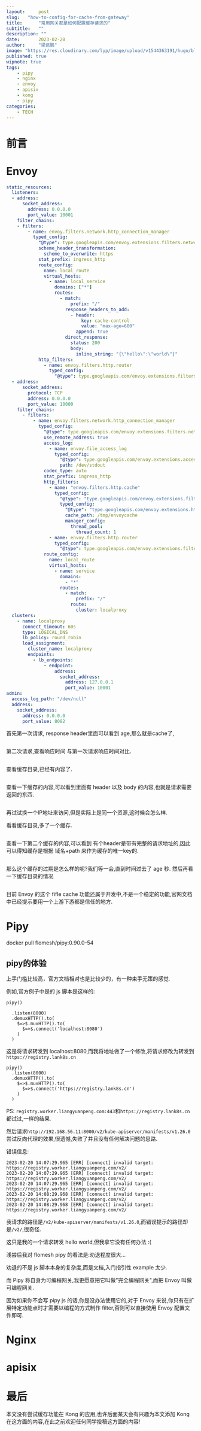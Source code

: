 ```yaml
---
layout:     post 
slug:   "how-to-config-for-cache-from-gateway"
title:      "常用网关都是如何配置缓存请求的"
subtitle:   ""
description: ""
date:       2023-02-20
author:     "梁远鹏"
image: "https://res.cloudinary.com/lyp/image/upload/v1544363191/hugo/blog.github.io/743a4e9227e1f14cb24a1eb6db29e183.jpg"
published: true
wipnote: true
tags:
    - pipy
    - nginx
    - envoy
    - apisix
    - kong
    - pipy
categories: 
    - TECH
---
```


# 前言 

# Envoy

```yaml
static_resources:
  listeners:
  - address:
      socket_address:
        address: 0.0.0.0
        port_value: 10001
    filter_chains:
    - filters:
        - name: envoy.filters.network.http_connection_manager
          typed_config:
            "@type": type.googleapis.com/envoy.extensions.filters.network.http_connection_manager.v3.HttpConnectionManager
            scheme_header_transformation:
              scheme_to_overwrite: https
            stat_prefix: ingress_http
            route_config:
              name: local_route
              virtual_hosts:
                - name: local_service
                  domains: ["*"]
                  routes:
                    - match:
                        prefix: "/"
                      response_headers_to_add:
                        - header:
                            key: cache-control
                            value: "max-age=600"
                          append: true
                      direct_response:
                        status: 200
                        body:
                          inline_string: "{\"hello\":\"world\"}"
            http_filters:
              - name: envoy.filters.http.router
                typed_config:
                  "@type": type.googleapis.com/envoy.extensions.filters.http.router.v3.Router
  - address:
      socket_address:
        protocol: TCP
        address: 0.0.0.0
        port_value: 10000
    filter_chains:
      - filters:
          - name: envoy.filters.network.http_connection_manager
            typed_config:
              "@type": type.googleapis.com/envoy.extensions.filters.network.http_connection_manager.v3.HttpConnectionManager
              use_remote_address: true
              access_log:
                - name: envoy.file_access_log
                  typed_config:
                    "@type": type.googleapis.com/envoy.extensions.access_loggers.file.v3.FileAccessLog
                    path: /dev/stdout
              codec_type: auto
              stat_prefix: ingress_http
              http_filters:
                - name: "envoy.filters.http.cache"
                  typed_config:
                    "@type": "type.googleapis.com/envoy.extensions.filters.http.cache.v3.CacheConfig"
                    typed_config:
                      "@type": "type.googleapis.com/envoy.extensions.http.cache.file_system_http_cache.v3.FileSystemHttpCacheConfig"
                      cache_path: /tmp/envoycache
                      manager_config:
                        thread_pool:
                          thread_count: 1
                - name: envoy.filters.http.router
                  typed_config:
                    "@type": type.googleapis.com/envoy.extensions.filters.http.router.v3.Router
              route_config:
                name: local_route
                virtual_hosts:
                  - name: service
                    domains:
                      - "*"
                    routes:
                      - match:
                          prefix: "/"
                        route:
                          cluster: localproxy
  clusters:
    - name: localproxy
      connect_timeout: 60s
      type: LOGICAL_DNS
      lb_policy: round_robin
      load_assignment:
        cluster_name: localproxy
        endpoints:
          - lb_endpoints:
              - endpoint:
                  address:
                    socket_address:
                      address: 127.0.0.1
                      port_value: 10001
admin:
  access_log_path: "/dev/null"
  address:
    socket_address:
      address: 0.0.0.0
      port_value: 8082
```


首先第一次请求, response header里面可以看到 age,那么就是cache了,

```shell
```

第二次请求,查看响应时间 与第一次请求响应时间对比.

```shell
```

查看缓存目录,已经有内容了.

```shell
```

查看一下缓存的内容,可以看到里面有 header 以及 body 的内容,也就是请求需要返回的东西.

```shell
```

再试试换一个IP地址来访问,但是实际上是同一个资源,这时候会怎么样.

看看缓存目录,多了一个缓存.

```
```

查看一下第二个缓存的内容,可以看到 有个header是带有完整的请求地址的,因此可以得知缓存是根据 域名+path 来作为缓存的唯一key的.
```

```

那么这个缓存的过期是怎么样的呢?我们等一会,直到时间过去了 age 秒. 然后再看一下缓存目录的情况

```shell
```

目前 Envoy 的这个 fifle cache 功能还属于开发中,不是一个稳定的功能,官网文档中已经提示要用一个上游下游都是信任的地方.

# Pipy
docker pull flomesh/pipy:0.90.0-54

## pipy的体验

上手门槛比较高，官方文档相对也是比较少的，有一种束手无策的感觉.

例如,官方例子中是的 js 脚本是这样的:  

```shell
pipy()

  .listen(8000)
  .demuxHTTP().to(
    $=>$.muxHTTP().to(
      $=>$.connect('localhost:8080')
    )
  )

```

这是将请求转发到 localhost:8080,而我将地址做了一个修改,将请求修改为转发到`https://registry.lank8s.cn`

```shell
pipy()
  .listen(8000)
  .demuxHTTP().to(
    $=>$.muxHTTP().to(
      $=>$.connect('https://registry.lank8s.cn')
    )
  )
```

PS: `registry.worker.liangyuanpeng.com:443`和`https://registry.lank8s.cn`都试过,一样的结果.

然后请求`http://192.168.56.11:8000/v2/kube-apiserver/manifests/v1.26.0`尝试反向代理的效果,很遗憾,失败了并且没有任何解决问题的思路.

错误信息:
```shell
2023-02-20 14:07:29.965 [ERR] [connect] invalid target: https://registry.worker.liangyuanpeng.com/v2/
2023-02-20 14:07:29.965 [ERR] [connect] invalid target: https://registry.worker.liangyuanpeng.com/v2/
2023-02-20 14:07:29.965 [ERR] [connect] invalid target: https://registry.worker.liangyuanpeng.com/v2/
2023-02-20 14:08:29.968 [ERR] [connect] invalid target: https://registry.worker.liangyuanpeng.com/v2/
2023-02-20 14:08:29.968 [ERR] [connect] invalid target: https://registry.worker.liangyuanpeng.com/v2/
```

我请求的路径是`/v2/kube-apiserver/manifests/v1.26.0`,而错误提示的路径却是`/v2/`,很奇怪.

这只是我的一个请求转发 hello world,但我拿它没有任何办法 :(

浅尝后我对 flomesh pipy 的看法是:劝退程度很大…

劝退的不是 js 脚本本身的复杂度,而是文档,入门指引性 example 太少. 

而 Pipy 称自身为可编程网关,我更愿意把它叫做"完全编程网关",而把 Envoy 叫做可编程网关.

因为如果你不会写 pipy js 的话,你是没办法使用它的,对于 Envoy 来说,你只有在扩展特定功能点时才需要以编程的方式制作 filter,否则可以直接使用 Envoy 配置文件即可.

# Nginx

# apisix

# 最后

本文没有尝试缓存功能在 Kong 的应用,也许后面某天会有兴趣为本文添加 Kong 在这方面的内容,在此之前欢迎任何同学投稿这方面的内容!